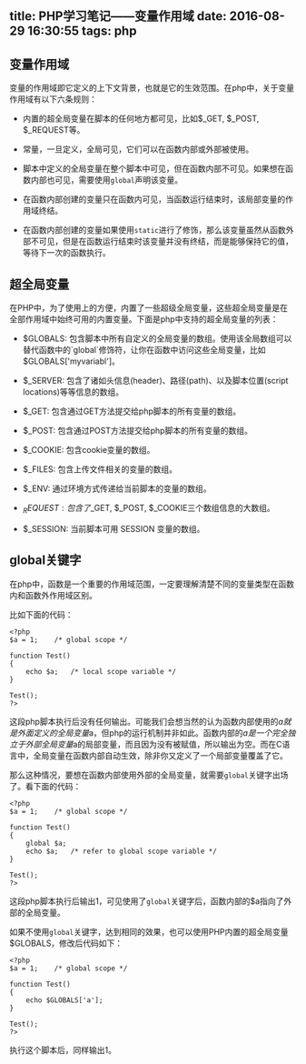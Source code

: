 title: PHP学习笔记——变量作用域
date: 2016-08-29 16:30:55
tags: php
---

## 变量作用域

变量的作用域即它定义的上下文背景，也就是它的生效范围。在php中，关于变量作用域有以下六条规则：

* 内置的超全局变量在脚本的任何地方都可见，比如$\_GET, $\_POST, $\_REQUEST等。 

* 常量，一旦定义，全局可见，它们可以在函数内部或外部被使用。

* 脚本中定义的全局变量在整个脚本中可见，但在函数内部不可见。如果想在函数内部也可见，需要使用`global`声明该变量。

* 在函数内部创建的变量只在函数内可见，当函数运行结束时，该局部变量的作用域终结。

* 在函数内部创建的变量如果使用`static`进行了修饰，那么该变量虽然从函数外部不可见，但是在函数运行结束时该变量并没有终结，而是能够保持它的值，等待下一次的函数执行。

## 超全局变量

在PHP中，为了使用上的方便，内置了一些超级全局变量，这些超全局变量是在全部作用域中始终可用的内置变量。下面是php中支持的超全局变量的列表：

* $GLOBALS: 包含脚本中所有自定义的全局变量的数组。使用该全局数组可以替代函数中的`global`修饰符，让你在函数中访问这些全局变量，比如$GLOBALS['myvariabl']。

* $_SERVER: 包含了诸如头信息(header)、路径(path)、以及脚本位置(script locations)等等信息的数组。

* $_GET: 包含通过GET方法提交给php脚本的所有变量的数组。

* $_POST: 包含通过POST方法提交给php脚本的所有变量的数组。

* $_COOKIE: 包含cookie变量的数组。

* $_FILES: 包含上传文件相关的变量的数组。

* $_ENV: 通过环境方式传递给当前脚本的变量的数组。

* $_REQUEST: 包含了$\_GET, $\_POST, $\_COOKIE三个数组信息的大数组。

* $_SESSION: 当前脚本可用 SESSION 变量的数组。

## global关键字

在php中，函数是一个重要的作用域范围，一定要理解清楚不同的变量类型在函数内和函数外作用域区别。

比如下面的代码：

```
<?php
$a = 1;    /* global scope */

function Test() 
{
    echo $a;   /* local scope variable */
}

Test();
?>
```

这段php脚本执行后没有任何输出。可能我们会想当然的认为函数内部使用的$a就是外面定义的全局变量$a，但php的运行机制并非如此。函数内部的$a是一个完全独立于外部全局变量$a的局部变量，而且因为没有被赋值，所以输出为空。而在C语言中，全局变量在函数内部自动生效，除非你又定义了一个局部变量覆盖了它。

那么这种情况，要想在函数内部使用外部的全局变量，就需要`global`关键字出场了。看下面的代码：

```
<?php
$a = 1;    /* global scope */

function Test() 
{
    global $a;
    echo $a;   /* refer to global scope variable */
}

Test();
?>
```

这段php脚本执行后输出1，可见使用了`global`关键字后，函数内部的$a指向了外部的全局变量。

如果不使用`global`关键字，达到相同的效果，也可以使用PHP内置的超全局变量$GLOBALS，修改后代码如下：

```
<?php
$a = 1;    /* global scope */

function Test() 
{
    echo $GLOBALS['a'];
}

Test();
?>
```

执行这个脚本后，同样输出1。
